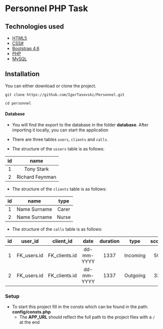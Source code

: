 # Personnel PHP Task

## Technologies used

* [HTML5](https://developer.mozilla.org/en-US/docs/Glossary/HTML5) 
* [CSS#](https://developer.mozilla.org/en-US/docs/Web/CSS)
* [Bootstrap 4.6](https://getbootstrap.com/docs/4.6/getting-started/introduction/)
* [PHP](https://www.php.net/)
* [MySQL](https://dev.mysql.com/doc/)

## Installation

You can either download or clone the project.

`git clone https://github.com/IgorTasevski/Personnel.git`

`cd personnel`

#### Database

* You will find the export to the database in the folder **database**. After importing it locally, you can start the application

* There are three tables `users`, `clients` and `calls`.

* The structure of the `ussers` table is as follows:

id | name | 
| :---: | :---: 
1  | Tony Stark |
2  | Richard Feynman |

* The structure of the `clients` table is as follows:

id | name | type |
| :---: | :---: | :---:
1  | Name Surname | Carer |  
2  | Name Surname | Nurse | 

* The structure of the `calls` table is as follows:

id | user_id | client_id | date | duration | type | score
| :---: | :---: | :---: | :---: | :---: | :---: | :---: |
1  | FK_users.id | FK_clients.id | dd-mm-YYYY | 1337 | Incoming | 50
2  | FK_users.id | FK_clients.id | dd-mm-YYYY | 1337 | Outgoing | 33

### Setup

* To start this project fill in the consts which can be found in the path: **config/consts.php**
    * The **APP_URL** should reflect the full path to the project files with a `/` at the end
